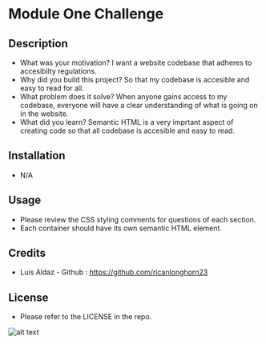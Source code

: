 # Module One Challenge 

## Description
- What was your motivation? I want a website codebase that adheres to accesibilty regulations.
- Why did you build this project? So that my codebase is accesible and easy to read for all.
- What problem does it solve? When anyone gains access to my codebase, everyone will have a clear understanding of what is going on in the website.
- What did you learn? Semantic HTML is a very imprtant aspect of creating code so that all codebase is accesible and easy to read.

## Installation
- N/A

## Usage
- Please review the CSS styling comments for questions of each section.
- Each container should have its own semantic HTML element.

## Credits
- Luis Aldaz - Github : https://github.com/ricanlonghorn23

## License
- Please refer to the LICENSE in the repo.


![alt text](Module-one-challenge-screenshot.png)